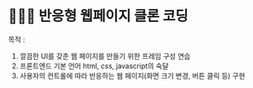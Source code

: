 # 👨🏽‍🎨 반응형 웹페이지 클론 코딩
목적 :
1. 깔끔한 UI를 갖춘 웹 페이지를 만들기 위한 프레임 구성 연습
2. 프론트엔드 기본 언어 html, css, javascript의 숙달
3. 사용자의 컨트롤에 따라 반응하는 웹 페이지(화면 크기 변경, 버튼 클릭 등) 구현
